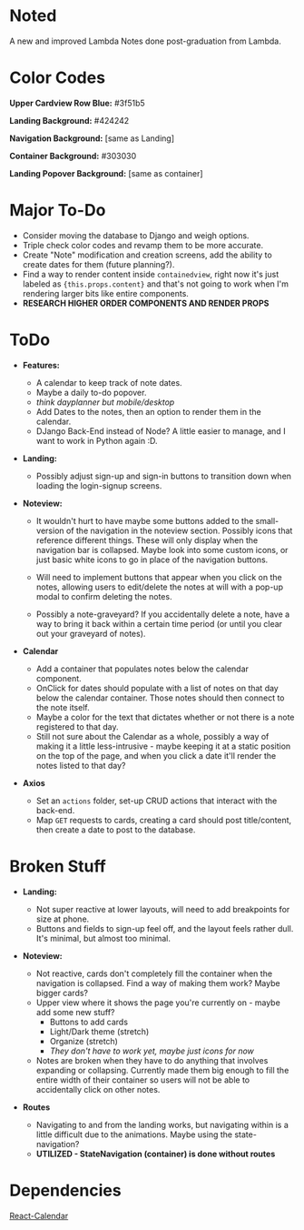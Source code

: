 # Noted

A new and improved Lambda Notes done post-graduation from Lambda.

# Color Codes

**Upper Cardview Row Blue:** #3f51b5

**Landing Background:** #424242

**Navigation Background:** [same as Landing]

**Container Background:** #303030

**Landing Popover Background:** [same as container]

# Major To-Do

- Consider moving the database to Django and weigh options.
- Triple check color codes and revamp them to be more accurate.
- Create "Note" modification and creation screens, add the ability to create dates for them (future planning?).
- Find a way to render content inside `containedview`, right now it's just labeled as `{this.props.content}` and that's not going to work when I'm rendering larger bits like entire components.
- **RESEARCH HIGHER ORDER COMPONENTS AND RENDER PROPS**

# ToDo

- **Features:**

  - A calendar to keep track of note dates.
  - Maybe a daily to-do popover.
  - _think dayplanner but mobile/desktop_
  - Add Dates to the notes, then an option to render them in the calendar.
  - DJango Back-End instead of Node? A little easier to manage, and I want to work in Python again :D.

- **Landing:**

  - Possibly adjust sign-up and sign-in buttons to transition down when loading the login-signup screens.

- **Noteview:**

  - It wouldn't hurt to have maybe some buttons added to the small-version of the navigation in the noteview section. Possibly icons that reference different things. These will only display when the navigation bar is collapsed. Maybe look into some custom icons, or just basic white icons to go in place of the navigation buttons.

  - Will need to implement buttons that appear when you click on the notes, allowing users to edit/delete the notes at will with a pop-up modal to confirm deleting the notes.

  - Possibly a note-graveyard? If you accidentally delete a note, have a way to bring it back within a certain time period (or until you clear out your graveyard of notes).

- **Calendar**

  - Add a container that populates notes below the calendar component.
  - OnClick for dates should populate with a list of notes on that day below the calendar container. Those notes should then connect to the note itself.
  - Maybe a color for the text that dictates whether or not there is a note registered to that day.
  - Still not sure about the Calendar as a whole, possibly a way of making it a little less-intrusive - maybe keeping it at a static position on the top of the page, and when you click a date it'll render the notes listed to that day?

- **Axios**

  - Set an `actions` folder, set-up CRUD actions that interact with the back-end.
  - Map `GET` requests to cards, creating a card should post title/content, then create a date to post to the database.

# Broken Stuff

- **Landing:**

  - Not super reactive at lower layouts, will need to add breakpoints for size at phone.
  - Buttons and fields to sign-up feel off, and the layout feels rather dull. It's minimal, but almost too minimal.

- **Noteview:**

  - Not reactive, cards don't completely fill the container when the navigation is collapsed. Find a way of making them work? Maybe bigger cards?
  - Upper view where it shows the page you're currently on - maybe add some new stuff?
    - Buttons to add cards
    - Light/Dark theme (stretch)
    - Organize (stretch)
    - _They don't have to work yet, maybe just icons for now_
  - Notes are broken when they have to do anything that involves expanding or collapsing. Currently made them big enough to fill the entire width of their container so users will not be able to accidentally click on other notes.

- **Routes**
  - Navigating to and from the landing works, but navigating within is a little difficult due to the animations. Maybe using the state-navigation?
  - **UTILIZED - StateNavigation (container) is done without routes**

# Dependencies

[React-Calendar](https://www.npmjs.com/package/react-calendar)

